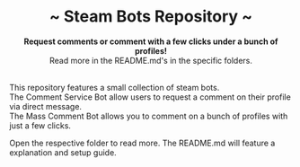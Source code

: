 <div align="center">
	<h1 align="center">~ Steam Bots Repository ~</h1>
	<strong>Request comments or comment with a few clicks under a bunch of profiles!</strong><br />Read more in the README.md's in the specific folders.<br /><br />
</div>  

This repository features a small collection of steam bots.  
The Comment Service Bot allow users to request a comment on their profile via direct message.  
The Mass Comment Bot allows you to comment on a bunch of profiles with just a few clicks.  

Open the respective folder to read more. The README.md will feature a explanation and setup guide.  
